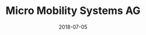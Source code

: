 ﻿---
title:          "Micro Mobility Systems AG"
date:           "2018-07-05"
draft:          false
robotsExclude:  true
forceNowrap:    false
---
